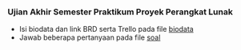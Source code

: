 ### Ujian Akhir Semester Praktikum Proyek Perangkat Lunak

- Isi biodata dan link BRD serta Trello pada file [biodata](https://github.com/ichwansh03/tugas-ppl-ifsp/blob/main/biodata.txt)
- Jawab beberapa pertanyaan pada file [soal](https://github.com/ichwansh03/tugas-ppl-ifsp/blob/main/soal.txt)
